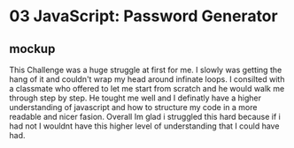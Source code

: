 # 03 JavaScript: Password Generator

## mockup

This Challenge was a huge struggle at first for me. I slowly was getting the hang of it and couldn't wrap my head around infinate loops. I consilted with a classmate who offered to let me start from scratch and he would walk me through step by step. He tought me well and I definatly have a higher understanding of javascript and how to structure my code in a more readable and nicer fasion. Overall Im glad i struggled this hard because if i had not I wouldnt have this higher level of understanding that I could have had. 
